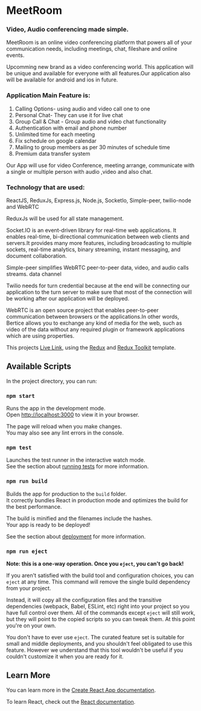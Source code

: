 # MeetRoom

### Video, Audio conferencing made simple.

MeetRoom is an online video conferencing platform that powers all of your communication needs, including meetings, chat, fileshare and online events.

Upcomming new brand as a video conferencing world. This application will be unique and available for everyone with all features.Our application also will be available for android and ios in future.

### Application Main Feature is:
1. Calling Options- using audio and video call one to one
2. Personal Chat- They can use it for live chat
3. Group Call & Chat - Group audio and video chat functionality
4. Authentication with email and phone number
5. Unlimited time for each meeting
6. Fix schedule on google calendar 
7. Mailing to group members as per 30 minutes of schedule time
8. Premium data transfer system

Our App will use for video Conference, meeting arrange, communicate with a single or multiple person with audio ,video and also chat.

### Technology that are used: 
ReactJS, ReduxJs, Express.js, Node.js, SocketIo, Simple-peer, twilio-node and WebRTC

ReduxJs will be used for all state management.

Socket.IO is an event-driven library for real-time web applications. It enables real-time, bi-directional communication between web clients and servers.It provides many more features, including broadcasting to multiple sockets, real-time analytics, binary streaming, instant messaging, and document collaboration.

Simple-peer simplifies WebRTC peer-to-peer data, video, and audio calls streams. data channel

Twilio needs for turn credential because at the end will be connecting our application to the turn server to make sure that most of the connection will be working after our application will be deployed.

WebRTC is an open source project that enables peer-to-peer communication between browsers or the applications.In other words, Bertice allows you to exchange any kind of media for the web, such as video of the data without any required plugin or framework applications which are using properties.

This projects [Live Link](meetroom.vercel.app), using the [Redux](https://redux.js.org/) and [Redux Toolkit](https://redux-toolkit.js.org/) template.

## Available Scripts

In the project directory, you can run:

### `npm start`

Runs the app in the development mode.\
Open [http://localhost:3000](http://localhost:3000) to view it in your browser.

The page will reload when you make changes.\
You may also see any lint errors in the console.

### `npm test`

Launches the test runner in the interactive watch mode.\
See the section about [running tests](https://facebook.github.io/create-react-app/docs/running-tests) for more information.

### `npm run build`

Builds the app for production to the `build` folder.\
It correctly bundles React in production mode and optimizes the build for the best performance.

The build is minified and the filenames include the hashes.\
Your app is ready to be deployed!

See the section about [deployment](https://facebook.github.io/create-react-app/docs/deployment) for more information.

### `npm run eject`

**Note: this is a one-way operation. Once you `eject`, you can't go back!**

If you aren't satisfied with the build tool and configuration choices, you can `eject` at any time. This command will remove the single build dependency from your project.

Instead, it will copy all the configuration files and the transitive dependencies (webpack, Babel, ESLint, etc) right into your project so you have full control over them. All of the commands except `eject` will still work, but they will point to the copied scripts so you can tweak them. At this point you're on your own.

You don't have to ever use `eject`. The curated feature set is suitable for small and middle deployments, and you shouldn't feel obligated to use this feature. However we understand that this tool wouldn't be useful if you couldn't customize it when you are ready for it.

## Learn More

You can learn more in the [Create React App documentation](https://facebook.github.io/create-react-app/docs/getting-started).

To learn React, check out the [React documentation](https://reactjs.org/).
